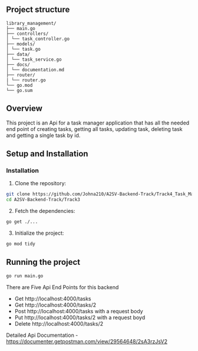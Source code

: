 ## Project structure

```
library_management/
├── main.go
├── controllers/
│ └── task_controller.go
├── models/
│ └── task.go
├── data/
│ └── task_service.go
├── docs/
│ └── documentation.md
├── router/
| └── router.go
└── go.mod
└── go.sum
```

## Overview

This project is an Api for a task manager application that has all the needed end point of creating tasks, getting all tasks, updating task, deleting task and getting a single task by id.

## Setup and Installation

### Installation

1. Clone the repository:

```sh
git clone https://github.com/Johna210/A2SV-Backend-Track/Track4_Task_Manager.git
cd A2SV-Backend-Track/Track3

```

2. Fetch the dependencies:

```sh
go get ./...

```

3. Initialize the project:

```sh
go mod tidy

```

## Running the project

```sh
go run main.go

```

There are Five Api End Points for this backend

- Get http://localhost:4000/tasks
- Get http://localhost:4000/tasks/2
- Post http://localhost:4000/tasks with a request body
- Put http://localhost:4000/tasks/2 with a request boyd
- Delete http://localhost:4000/tasks/2

Detailed Api Documentation - https://documenter.getpostman.com/view/29564648/2sA3rzJsV2